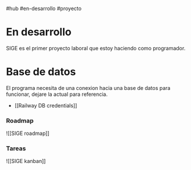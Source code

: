 #hub #en-desarrollo #proyecto 
# **En desarrollo**
SIGE es el primer proyecto laboral que estoy haciendo como programador.
# Base de datos
El programa necesita de una conexion hacia una base de datos para funcionar, dejare la actual para referencia.
- [[Railway DB credentials]]
### Roadmap

![[SIGE roadmap]]
### Tareas
![[SIGE kanban]]